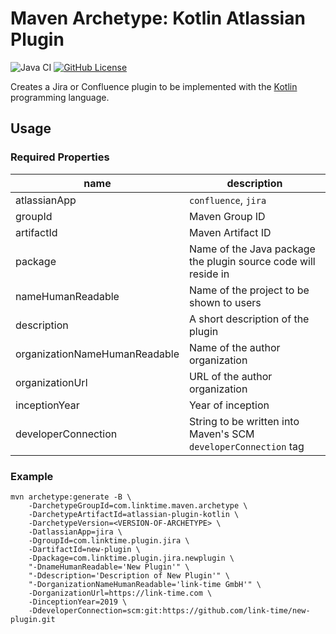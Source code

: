 # Maven Archetype: Kotlin Atlassian Plugin
![Java CI](https://github.com/link-time/atlassian-plugin-kotlin/workflows/Java%20CI/badge.svg)
[![GitHub License](https://img.shields.io/badge/License-Apache%202.0-blue.svg)](https://opensource.org/licenses/Apache-2.0)

Creates a Jira or Confluence plugin to be implemented with the
[Kotlin](https://kotlinlang.org/) programming language.

## Usage

### Required Properties
| name | description |
| ---- | ----------- |
| atlassianApp | `confluence`, `jira` |
| groupId | Maven Group ID |
| artifactId | Maven Artifact ID |
| package | Name of the Java package the plugin source code will reside in |
| nameHumanReadable | Name of the project to be shown to users |
| description | A short description of the plugin |
| organizationNameHumanReadable | Name of the author organization |
| organizationUrl | URL of the author organization |
| inceptionYear | Year of inception |
| developerConnection | String to be written into Maven's SCM `developerConnection` tag |

### Example
```
mvn archetype:generate -B \
    -DarchetypeGroupId=com.linktime.maven.archetype \
    -DarchetypeArtifactId=atlassian-plugin-kotlin \
    -DarchetypeVersion=<VERSION-OF-ARCHETYPE> \
    -DatlassianApp=jira \
    -DgroupId=com.linktime.plugin.jira \
    -DartifactId=new-plugin \
    -Dpackage=com.linktime.plugin.jira.newplugin \
    "-DnameHumanReadable='New Plugin'" \
    "-Ddescription='Description of New Plugin'" \
    "-DorganizationNameHumanReadable='link-time GmbH'" \
    -DorganizationUrl=https://link-time.com \
    -DinceptionYear=2019 \
    -DdeveloperConnection=scm:git:https://github.com/link-time/new-plugin.git
```